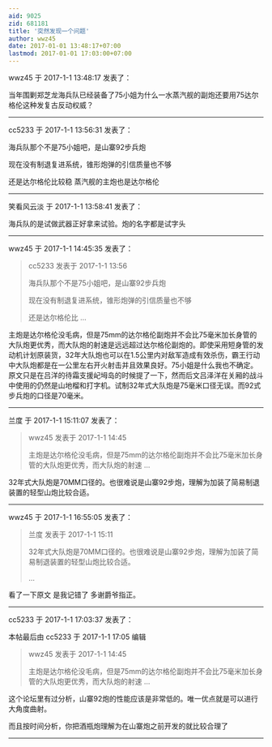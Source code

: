 ```yaml
---
aid: 9025
zid: 681181
title: '突然发现一个问题'
author: wwz45
date: 2017-01-01 13:48:17+07:00
lastmod: 2017-01-01 17:03:00+07:00
---
```


wwz45 于 2017-1-1 13:48:17 发表了：

当年围剿郑芝龙海兵队已经装备了75小姐为什么一水蒸汽舰的副炮还要用75达尔格伦这种发复古反动权威？

---------

cc5233 于 2017-1-1 13:56:31 发表了：

海兵队那个不是75小姐吧，是山寨92步兵炮

现在没有制退复进系统，锥形炮弹的引信质量也不够

还是达尔格伦比较稳 蒸汽舰的主炮也是达尔格伦

---------

笑看风云淡 于 2017-1-1 13:58:41 发表了：

海兵队的是试做武器正好拿来试验。炮的名字都是试字头

---------

wwz45 于 2017-1-1 14:45:35 发表了：

> cc5233 发表于 2017-1-1 13:56
> 
> 海兵队那个不是75小姐吧，是山寨92步兵炮
> 
> 现在没有制退复进系统，锥形炮弹的引信质量也不够
> 
> 还是达尔格伦比 ...



主炮是达尔格伦没毛病，但是75mm的达尔格伦副炮并不会比75毫米加长身管的大队炮更优秀，而大队炮的射速是远远超过达尔格伦副炮的。即使采用短身管的发动机计划原装货，32年大队炮也可以在1.5公里内对敌军造成有效杀伤，霸王行动中大队炮都是在一公里左右开火射击并且效果良好。75小姐是什么我也不确定。原文只是在吕洋的待霜支援屺坶岛的时候提了一下，然而后文吕泽洋在关厢的战斗中使用的仍然是山地榴和打字机。试制32年式大队炮是75毫米口径无误。而92式步兵炮的口径是70毫米。

---------

兰度 于 2017-1-1 15:11:07 发表了：

> wwz45 发表于 2017-1-1 14:45
> 
> 主炮是达尔格伦没毛病，但是75mm的达尔格伦副炮并不会比75毫米加长身管的大队炮更优秀，而大队炮的射速 ...



32年式大队炮是70MM口径的。也很难说是山寨92步炮，理解为加装了简易制退装置的轻型山炮比较合适。

---------

wwz45 于 2017-1-1 16:55:05 发表了：

> 兰度 发表于 2017-1-1 15:11
> 
> 32年式大队炮是70MM口径的。也很难说是山寨92步炮，理解为加装了简易制退装置的轻型山炮比较合适。
> 
> ...



看了一下原文 是我记错了 多谢爵爷指正。

---------

cc5233 于 2017-1-1 17:03:37 发表了：

本帖最后由 cc5233 于 2017-1-1 17:05 编辑 


> 
> wwz45 发表于 2017-1-1 14:45
> 
> 主炮是达尔格伦没毛病，但是75mm的达尔格伦副炮并不会比75毫米加长身管的大队炮更优秀，而大队炮的射速 ...



这个论坛里有过分析，山寨92炮的性能应该是非常低的。唯一优点就是可以进行大角度曲射。

而且按时间分析，你把酒瓶炮理解为在山寨炮之前开发的就比较合理了

---------

